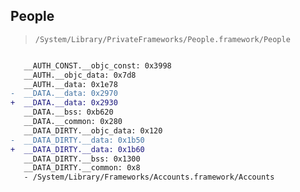 ## People

> `/System/Library/PrivateFrameworks/People.framework/People`

```diff

   __AUTH_CONST.__objc_const: 0x3998
   __AUTH.__objc_data: 0x7d8
   __AUTH.__data: 0x1e78
-  __DATA.__data: 0x2970
+  __DATA.__data: 0x2930
   __DATA.__bss: 0xb620
   __DATA.__common: 0x280
   __DATA_DIRTY.__objc_data: 0x120
-  __DATA_DIRTY.__data: 0x1b50
+  __DATA_DIRTY.__data: 0x1b60
   __DATA_DIRTY.__bss: 0x1300
   __DATA_DIRTY.__common: 0x8
   - /System/Library/Frameworks/Accounts.framework/Accounts

```
